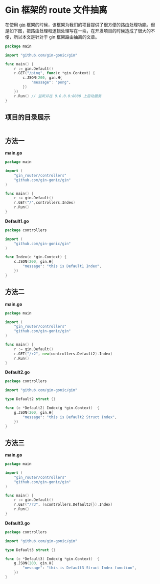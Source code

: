 # Gin 框架的 route 文件抽离

在使用 [gin](https://gin-gonic.com/zh-cn/docs/) 框架的时候，该框架为我们的项目提供了很方便的路由处理功能。但是如下图，把路由处理和逻辑处理写在一块，在开发项目的时候造成了很大的不便，所以本文是针对于 gin 框架路由抽离的文章。


```go
package main

import "github.com/gin-gonic/gin"

func main() {
	r := gin.Default()
	r.GET("/ping", func(c *gin.Context) {
		c.JSON(200, gin.H{
			"message": "pong",
		})
	})
	r.Run() // 监听并在 0.0.0.0:8080 上启动服务
}
```

## 项目的目录展示

```text

```

## 方法一

**main.go**

```go
package main

import (
	"gin_router/controllers"
	"github.com/gin-gonic/gin"
)

func main() {
	r := gin.Default()
	r.GET("/",controllers.Index)
	r.Run()
}
```

**Default1.go**

```go
package controllers

import (
	"github.com/gin-gonic/gin"
)

func Index(c *gin.Context) {
	c.JSON(200, gin.H{
		"message": "this is Default1 Index",
	})
}
```

## 方法二

**main.go**

```go
package main

import (
	"gin_router/controllers"
	"github.com/gin-gonic/gin"
)

func main() {
	r := gin.Default()
	r.GET("/r2", new(controllers.Default2).Index)
	r.Run()
}

```

**Default2.go**

```go
package controllers

import "github.com/gin-gonic/gin"

type Default2 struct {}

func (c *Default2) Index(g *gin.Context)  {
	g.JSON(200, gin.H{
		"message": "this is Default2 Struct Index",
	})
}

```

## 方法三

**main.go**

```go
package main

import (
	"gin_router/controllers"
	"github.com/gin-gonic/gin"
)

func main() {
	r := gin.Default()
	r.GET("/r3", (&controllers.Default3{}).Index)
	r.Run()
}

```

**Default3.go**

```go
package controllers

import "github.com/gin-gonic/gin"

type Default3 struct {}

func (c *Default3) Index(g *gin.Context)  {
	g.JSON(200, gin.H{
		"message": "this is Default3 Struct Index function",
	})
}
```
